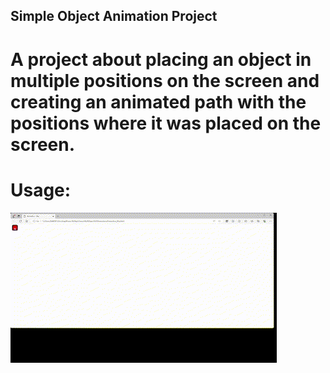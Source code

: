 ## Simple Object Animation Project

# A project about placing an object in multiple positions on the screen and creating an animated path with the positions where it was placed on the screen.

# Usage: 
![](./screenshots/demo.gif)